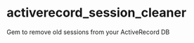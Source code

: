 activerecord_session_cleaner
============================

Gem to remove old sessions from your ActiveRecord DB
